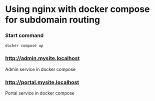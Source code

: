 # Using nginx with docker compose for subdomain routing
### Start command
`docker compose up`

### http://admin.mysite.localhost
Admin service in docker compose

### http://portal.mysite.localhost
Portal service in docker compose
